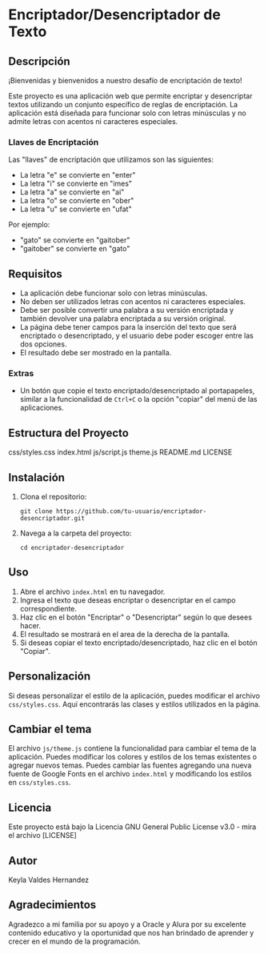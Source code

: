 # Encriptador/Desencriptador de Texto

## Descripción

¡Bienvenidas y bienvenidos a nuestro desafío de encriptación de texto!

Este proyecto es una aplicación web que permite encriptar y desencriptar textos utilizando un conjunto específico de reglas de encriptación. La aplicación está diseñada para funcionar solo con letras minúsculas y no admite letras con acentos ni caracteres especiales.

### Llaves de Encriptación

Las "llaves" de encriptación que utilizamos son las siguientes:

- La letra "e" se convierte en "enter"
- La letra "i" se convierte en "imes"
- La letra "a" se convierte en "ai"
- La letra "o" se convierte en "ober"
- La letra "u" se convierte en "ufat"

Por ejemplo:
- "gato" se convierte en "gaitober"
- "gaitober" se convierte en "gato"

## Requisitos

- La aplicación debe funcionar solo con letras minúsculas.
- No deben ser utilizados letras con acentos ni caracteres especiales.
- Debe ser posible convertir una palabra a su versión encriptada y también devolver una palabra encriptada a su versión original.
- La página debe tener campos para la inserción del texto que será encriptado o desencriptado, y el usuario debe poder escoger entre las dos opciones.
- El resultado debe ser mostrado en la pantalla.

### Extras

- Un botón que copie el texto encriptado/desencriptado al portapapeles, similar a la funcionalidad de `Ctrl+C` o la opción "copiar" del menú de las aplicaciones.

## Estructura del Proyecto

css/styles.css
index.html
js/script.js theme.js
README.md
LICENSE


## Instalación

1. Clona el repositorio:
   ```
   git clone https://github.com/tu-usuario/encriptador-desencriptador.git
    ```

2. Navega a la carpeta del proyecto:
   ```
   cd encriptador-desencriptador
   ```
## Uso

1. Abre el archivo `index.html` en tu navegador.
2. Ingresa el texto que deseas encriptar o desencriptar en el campo correspondiente.
3. Haz clic en el botón "Encriptar" o "Desencriptar" según lo que desees hacer.
4. El resultado se mostrará en el area de la derecha de la pantalla.
5. Si deseas copiar el texto encriptado/desencriptado, haz clic en el botón "Copiar".

## Personalización

Si deseas personalizar el estilo de la aplicación, puedes modificar el archivo `css/styles.css`. Aquí encontrarás las clases y estilos utilizados en la página.

## Cambiar el tema

El archivo `js/theme.js` contiene la funcionalidad para cambiar el tema de la aplicación. Puedes modificar los colores y estilos de los temas existentes o agregar nuevos temas. Puedes cambiar las fuentes agregando una nueva fuente de Google Fonts en el archivo `index.html` y modificando los estilos en `css/styles.css`.

## Licencia

Este proyecto está bajo la Licencia GNU General Public License v3.0 - mira el archivo [LICENSE]

## Autor 

Keyla Valdes Hernandez

## Agradecimientos

Agradezco a mi familia por su apoyo y a Oracle y Alura por su excelente contenido educativo y la oportunidad que nos han brindado de aprender y crecer en el mundo de la programación.
```